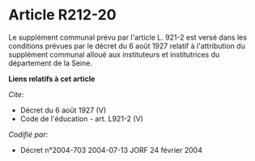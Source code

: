 # Article R212-20

Le supplément communal prévu par l'article L. 921-2 est versé dans les conditions prévues par le décret du 6 août 1927
relatif à l'attribution du supplément communal alloué aux instituteurs et institutrices du département de la Seine.

**Liens relatifs à cet article**

_Cite_:

  - Décret du 6 août 1927 (V)
  - Code de l'éducation - art. L921-2 (V)

_Codifié par_:

  - Décret n°2004-703 2004-07-13 JORF 24 février 2004
